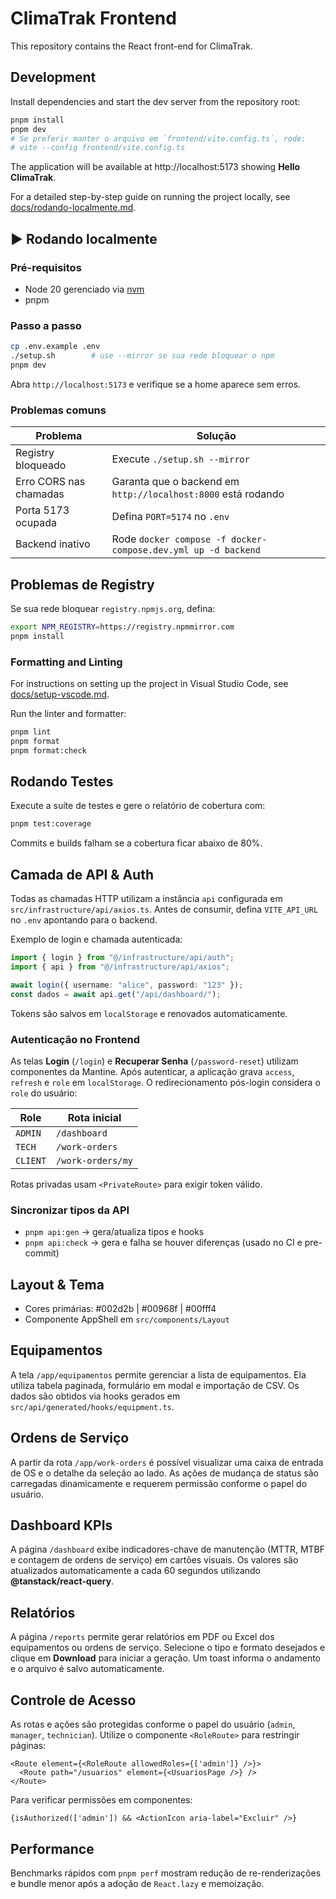 # ClimaTrak Frontend

This repository contains the React front-end for ClimaTrak.

## Development

Install dependencies and start the dev server from the repository root:

```bash
pnpm install
pnpm dev
# Se preferir manter o arquivo em `frontend/vite.config.ts`, rode:
# vite --config frontend/vite.config.ts
```

The application will be available at http://localhost:5173 showing **Hello ClimaTrak**.

For a detailed step-by-step guide on running the project locally, see [docs/rodando-localmente.md](docs/rodando-localmente.md).

## ▶️ Rodando localmente

### Pré-requisitos

- Node 20 gerenciado via [nvm](https://github.com/nvm-sh/nvm)
- pnpm

### Passo a passo

```bash
cp .env.example .env
./setup.sh        # use --mirror se sua rede bloquear o npm
pnpm dev
```

Abra `http://localhost:5173` e verifique se a home aparece sem erros.

### Problemas comuns

| Problema | Solução |
| -------- | ------- |
| Registry bloqueado | Execute `./setup.sh --mirror` |
| Erro CORS nas chamadas | Garanta que o backend em `http://localhost:8000` está rodando |
| Porta 5173 ocupada | Defina `PORT=5174` no `.env` |
| Backend inativo | Rode `docker compose -f docker-compose.dev.yml up -d backend` |

## Problemas de Registry

Se sua rede bloquear `registry.npmjs.org`, defina:

```bash
export NPM_REGISTRY=https://registry.npmmirror.com
pnpm install
```

### Formatting and Linting

For instructions on setting up the project in Visual Studio Code, see [docs/setup-vscode.md](docs/setup-vscode.md).

Run the linter and formatter:

```bash
pnpm lint
pnpm format
pnpm format:check
```

## Rodando Testes

Execute a suíte de testes e gere o relatório de cobertura com:

```bash
pnpm test:coverage
```

Commits e builds falham se a cobertura ficar abaixo de 80%.

## Camada de API & Auth

Todas as chamadas HTTP utilizam a instância `api` configurada em `src/infrastructure/api/axios.ts`. Antes de consumir, defina `VITE_API_URL` no `.env` apontando para o backend.

Exemplo de login e chamada autenticada:

```ts
import { login } from "@/infrastructure/api/auth";
import { api } from "@/infrastructure/api/axios";

await login({ username: "alice", password: "123" });
const dados = await api.get("/api/dashboard/");
```

Tokens são salvos em `localStorage` e renovados automaticamente.

### Autenticação no Frontend

As telas **Login** (`/login`) e **Recuperar Senha** (`/password-reset`) utilizam componentes da Mantine.
Após autenticar, a aplicação grava `access`, `refresh` e `role` em `localStorage`.
O redirecionamento pós-login considera o `role` do usuário:

| Role     | Rota inicial      |
| -------- | ----------------- |
| `ADMIN`  | `/dashboard`      |
| `TECH`   | `/work-orders`    |
| `CLIENT` | `/work-orders/my` |

Rotas privadas usam `<PrivateRoute>` para exigir token válido.

### Sincronizar tipos da API

- `pnpm api:gen` → gera/atualiza tipos e hooks
- `pnpm api:check` → gera e falha se houver diferenças (usado no CI e pre-commit)

## Layout & Tema

- Cores primárias: #002d2b | #00968f | #00fff4
- Componente AppShell em `src/components/Layout`

## Equipamentos

A tela `/app/equipamentos` permite gerenciar a lista de equipamentos.
Ela utiliza tabela paginada, formulário em modal e importação de CSV.
Os dados são obtidos via hooks gerados em `src/api/generated/hooks/equipment.ts`.

## Ordens de Serviço

A partir da rota `/app/work-orders` é possível visualizar uma caixa de entrada de OS e o detalhe da seleção ao lado. As ações de mudança de status são carregadas dinamicamente e requerem permissão conforme o papel do usuário.

## Dashboard KPIs

A página `/dashboard` exibe indicadores-chave de manutenção (MTTR, MTBF e contagem de ordens de serviço) em cartões visuais. Os valores são atualizados automaticamente a cada 60 segundos utilizando **@tanstack/react-query**.

## Relatórios

A página `/reports` permite gerar relatórios em PDF ou Excel dos equipamentos ou ordens de serviço. Selecione o tipo e formato desejados e clique em **Download** para iniciar a geração. Um toast informa o andamento e o arquivo é salvo automaticamente.

## Controle de Acesso

As rotas e ações são protegidas conforme o papel do usuário (`admin`, `manager`, `technician`). Utilize o componente `<RoleRoute>` para restringir páginas:

```tsx
<Route element={<RoleRoute allowedRoles={['admin']} />}>
  <Route path="/usuarios" element={<UsuariosPage />} />
</Route>
```

Para verificar permissões em componentes:

```tsx
{isAuthorized(['admin']) && <ActionIcon aria-label="Excluir" />}
```

## Performance

Benchmarks rápidos com `pnpm perf` mostram redução de re-renderizações e bundle menor após a adoção de `React.lazy` e memoização.
